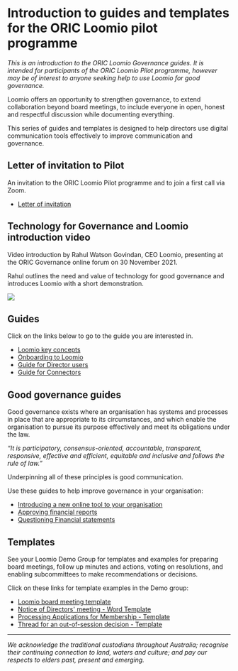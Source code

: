 # Introduction to guides and templates for the ORIC Loomio pilot programme

*This is an introduction to the ORIC Loomio Governance guides.  It is intended for participants of the ORIC Loomio Pilot programme, however may be of interest to anyone seeking help to use Loomio for good governance.*

Loomio offers an opportunity to strengthen governance, to extend collaboration beyond board meetings, to include everyone in open, honest and respectful discussion while documenting everything.

This series of guides and templates is designed to help directors use digital communication tools effectively to improve communication and governance.

## Letter of invitation to Pilot
An invitation to the ORIC Loomio Pilot programme and to join a first call via Zoom.
- [Letter of invitation](letter.md)

## Technology for Governance and Loomio introduction video

Video introduction by Rahul Watson Govindan, CEO Loomio, presenting at the ORIC Governance online forum on 30 November 2021.

Rahul outlines the need and value of technology for good governance and introduces Loomio with a short demonstration.

![](https://youtu.be/8SX17Ici-y4)

## Guides
Click on the links below to go to the guide you are interested in.
- [Loomio key concepts](key-concepts.md)
- [Onboarding to Loomio](onboarding.md)
- [Guide for Director users](guide-directors.md)
- [Guide for Connectors](guide-connectors.md)

## Good governance guides
Good governance exists where an organisation has systems and processes in place that are appropriate to its circumstances, and which enable the organisation to pursue its purpose effectively and meet its obligations under the law.

*“It is participatory, consensus-oriented, accountable, transparent, responsive, effective and efficient, equitable and inclusive and follows the rule of law.”*

Underpinning all of these principles is good communication.

Use these guides to help improve governance in your organisation:
- [Introducing a new online tool to your organisation](intro-online.md)
- [Approving financial reports](approving-financials.md)
- [Questioning Financial statements](questioning-financials.md)

## Templates
See your Loomio Demo Group for templates and examples for preparing board meetings, follow up minutes and actions, voting on resolutions, and enabling subcommittees to make recommendations or decisions.

Click on these links for template examples in the Demo group:

- [Loomio board meeting template](https://decisions.oric.gov.au/d/FJHrQD2b/loomio-board-meeting-template)
- [Notice of Directors' meeting - Word Template](https://decisions.oric.gov.au/d/9SDCRbrx/notice-of-directors-meeting-word-template)
- [Processing Applications for Membership - Template](https://decisions.oric.gov.au/d/lTZv4K2f/processing-applications-for-membership-template)
- [Thread for an out-of-session decision - Template](https://decisions.oric.gov.au/d/3wRYMFUg/thread-for-an-out-of-session-decision)

---
*We acknowledge the traditional custodians throughout Australia; recognise their continuing connection to land, waters and culture; and pay our respects to elders past, present and emerging.*
